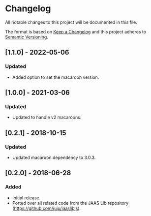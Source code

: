 # Changelog
All notable changes to this project will be documented in this file.

The format is based on [Keep a Changelog](https://keepachangelog.com/en/1.0.0/)
and this project adheres to [Semantic Versioning](https://semver.org/spec/v2.0.0.html).

## [1.1.0] - 2022-05-06
### Updated
- Added option to set the macaroon version.

## [1.0.0] - 2021-03-06
### Updated
- Updated to handle v2 macaroons.

## [0.2.1] - 2018-10-15
### Updated
- Updated macaroon dependency to 3.0.3.

## [0.2.0] - 2018-06-28
### Added
- Initial release.
- Ported over all related code from the JAAS Lib repository (https://github.com/juju/jaaslibjs).
